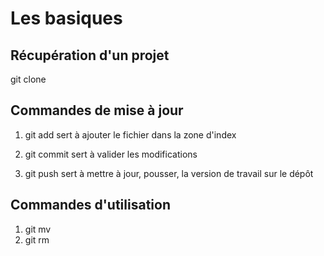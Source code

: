 # Les basiques

## Récupération d'un projet

git clone

## Commandes de mise à jour

1. git add sert à ajouter le fichier dans la zone d'index

2. git commit sert à valider les modifications

3. git push sert à mettre à jour, pousser, la version de travail sur le dépôt

## Commandes d'utilisation

1. git mv
2. git rm